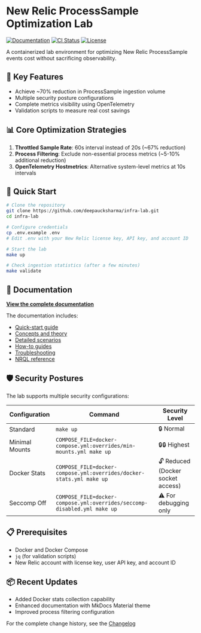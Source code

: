 # New Relic ProcessSample Optimization Lab

[![Documentation](https://img.shields.io/badge/docs-online-brightgreen)](https://deepaucksharma.github.io/infra-lab/)
[![CI Status](https://img.shields.io/github/actions/workflow/status/deepaucksharma/infra-lab/ci.yml?branch=master&label=ci)](https://github.com/deepaucksharma/infra-lab/actions)
[![License](https://img.shields.io/badge/license-MIT-blue)](LICENSE)

A containerized lab environment for optimizing New Relic ProcessSample events cost without sacrificing observability.

## 🚀 Key Features

- Achieve ~70% reduction in ProcessSample ingestion volume
- Multiple security posture configurations
- Complete metrics visibility using OpenTelemetry
- Validation scripts to measure real cost savings

## 📊 Core Optimization Strategies

1. **Throttled Sample Rate**: 60s interval instead of 20s (~67% reduction)
2. **Process Filtering**: Exclude non-essential process metrics (~5-10% additional reduction)
3. **OpenTelemetry Hostmetrics**: Alternative system-level metrics at 10s intervals

## 🏁 Quick Start

```bash
# Clone the repository
git clone https://github.com/deepaucksharma/infra-lab.git
cd infra-lab

# Configure credentials
cp .env.example .env
# Edit .env with your New Relic license key, API key, and account ID

# Start the lab
make up

# Check ingestion statistics (after a few minutes)
make validate
```

## 📘 Documentation

[**View the complete documentation**](https://deepaucksharma.github.io/infra-lab/)

The documentation includes:

- [Quick-start guide](https://deepaucksharma.github.io/infra-lab/quickstart/)
- [Concepts and theory](https://deepaucksharma.github.io/infra-lab/concepts/)
- [Detailed scenarios](https://deepaucksharma.github.io/infra-lab/scenarios/)
- [How-to guides](https://deepaucksharma.github.io/infra-lab/how-to/install/)
- [Troubleshooting](https://deepaucksharma.github.io/infra-lab/how-to/troubleshoot/)
- [NRQL reference](https://deepaucksharma.github.io/infra-lab/reference/nrql-cheatsheet/)

## 🛡️ Security Postures

The lab supports multiple security configurations:

| Configuration | Command | Security Level |
|---------------|---------|--------------|
| Standard | `make up` | 🔒 Normal |
| Minimal Mounts | `COMPOSE_FILE=docker-compose.yml:overrides/min-mounts.yml make up` | 🔒🔒 Highest |
| Docker Stats | `COMPOSE_FILE=docker-compose.yml:overrides/docker-stats.yml make up` | 🔓 Reduced (Docker socket access) |
| Seccomp Off | `COMPOSE_FILE=docker-compose.yml:overrides/seccomp-disabled.yml make up` | ⚠️ For debugging only |

## 📋 Prerequisites

- Docker and Docker Compose
- `jq` (for validation scripts)
- New Relic account with license key, user API key, and account ID

## 📦 Recent Updates

- Added Docker stats collection capability
- Enhanced documentation with MkDocs Material theme
- Improved process filtering configuration

For the complete change history, see the [Changelog](https://deepaucksharma.github.io/infra-lab/changelog/)